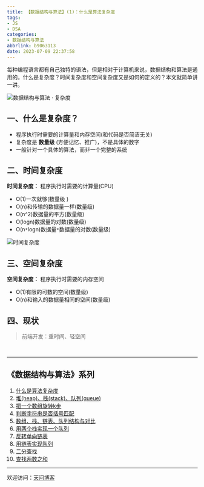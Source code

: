 ```yaml
---
title: 【数据结构与算法】(1)：什么是算法复杂度
tags:
- JS
- DSA
categories:
- 数据结构与算法
abbrlink: b9063113
date: 2023-07-09 22:37:58
---
```


每种编程语言都有自己独特的语法，但是相对于计算机来说，数据结构和算法是通用的。什么是复杂度？时间复杂度和空间复杂度又是如何的定义的？本文就简单讲一讲。

![数据结构与算法 · 复杂度](https://tiven.cn/static/img/img-dsa-01-6Q5tuJKvFrD-nx9eIVizq.jpg)

[//]: # (<!-- more -->)

## 一、什么是复杂度？

- 程序执行时需要的计算量和内存空间(和代码是否简洁无关)
- 复杂度是 **数量级** (方便记忆、推广)，不是具体的数字
- 一般针对一个具体的算法，而非一个完整的系统

## 二、时间复杂度

**时间复杂度：** 程序执行时需要的计算量(CPU)

* O(1)一次就够(数量级 )
* O(n)和传输的数据量一样(数量级)
* O(n^2)数据量的平方(数量级)
* O(logn)数据量的对数(数量级)
* O(n`*`logn)数据量`*`数据量的对数(数量级)

![时间复杂度](https://tiven.cn/static/img/img-complexity-02-f89PnicNtD_LCdafq_0AF.jpg)

## 三、空间复杂度

**空间复杂度：** 程序执行时需要的内存空间

* O(1)有限的可数的空间(数量级)
* O(n)和输入的数据量相同的空间(数量级)

## 四、现状

> 前端开发：重时间、轻空间
<br>

-----
## 《数据结构与算法》系列

1. [什么是算法复杂度](https://tiven.cn/p/b9063113/ '什么是算法复杂度')
2. [堆(heap)、栈(stack)、队列(queue)](https://tiven.cn/p/c55e8f27/ '堆(heap)、栈(stack)、队列(queue)')
3. [把一个数组旋转k步](https://tiven.cn/p/12d6f2da/ '把一个数组旋转k步')
4. [判断字符串是否括号匹配](https://tiven.cn/p/df874343/ '判断字符串是否括号匹配')
5. [数组、栈、链表、队列结构与对比](https://tiven.cn/p/80e3121a/ '数组、栈、链表、队列结构与对比')
6. [用两个栈实现一个队列](https://tiven.cn/p/bf65fdf9/ '用两个栈实现一个队列')
7. [反转单向链表](https://tiven.cn/p/fc060cbe/ '反转单向链表')
8. [用链表实现队列](https://tiven.cn/p/a0867d06/ '用链表实现队列')
9. [二分查找](https://tiven.cn/p/5aae9ba7/ '二分查找')
10. [查找两数之和](https://tiven.cn/p/4d88c947/ '查找两数之和')


---

欢迎访问：[天问博客](https://tiven.cn/p/b9063113/ "天问博客-专注于大前端技术")

